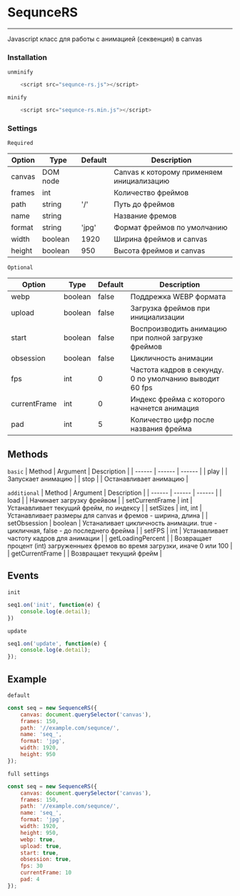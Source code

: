 # SequnceRS
---
Javascript класс для работы с анимацией (секвенция) в canvas

### Installation
`unminify`
```javascript
    <script src="sequnce-rs.js"></script>
```
`minify`
```javascript
    <script src="sequnce-rs.min.js"></script>
```

### Settings

`Required`

| Option | Type | Default | Description |
| ------ | ------ | ------ | ------ |
| canvas | DOM node |  | Canvas к которому применяем инициализацию |
| frames | int |  | Количество фреймов |
| path | string | '/' | Путь до фреймов |
| name | string |  | Название фремов |
| format | string | 'jpg' | Формат фреймов по умолчанию |
| width | boolean | 1920 | Ширина фреймов и canvas |
| height | boolean | 950 | Высота фреймов и canvas |

`Optional`

| Option | Type | Default | Description |
| ------ | ------ | ------ | ------ |
| webp | boolean | false | Поддрежка WEBP формата |
| upload | boolean | false | Загрузка фреймов при инициализации |
| start | boolean | false | Воспроизводить анимацию при полной загрузке фреймов |
| obsession | boolean | false | Цикличность анимации |
| fps | int | 0 | Частота кадров в секунду. 0 по умолчанию выводит 60 fps |
| currentFrame | int | 0 | Индекс фрейма с которого начнется анимация|
| pad | int | 5 | Количество цифр после названия фрейма |

## Methods
`basic`
| Method | Argument | Description |
| ------ | ------ | ------ |
| play | | Запускает анимацию |
| stop | | Останавливает анимацию |

`additional`
| Method | Argument | Description |
| ------ | ------ | ------ |
| load | |  Начинает загрузку фрейвом |
| setCurrentFrame | int | Устанавливает текущий фрейм, по индексу |
| setSizes | int, int | Устанавливает размеры для canvas и фремов - ширина, длина |
| setObsession | boolean | Устаналивает цикличность анимации. true - цикличная, false - до последнего фрейма |
| setFPS | int | Устанавливает частоту кадров для анимации |
| getLoadingPercent | | Возвращает процент (int) загруженныех фремов во время загрузки, иначе 0 или 100 |
| getCurrentFrame | | Возвращает текущий фрейм |


## Events
`init`
```javascript
seq1.on('init', function(e) {
    console.log(e.detail);
})
```
`update`
```javascript
seq1.on('update', function(e) {
    console.log(e.detail);
});
```


## Example

`default`

```js
const seq = new SequenceRS({
	canvas: document.querySelector('canvas'),
	frames: 150,
	path: '//example.com/sequnce/',
	name: 'seq_',
	format: 'jpg',
	width: 1920,
	height: 950
});
```


`full settings`

```js
const seq = new SequenceRS({
	canvas: document.querySelector('canvas'),
	frames: 150,
	path: '//example.com/sequnce/',
	name: 'seq_',
	format: 'jpg',
	width: 1920,
	height: 950,
	webp: true,
	upload: true,
    start: true,
    obsession: true,
    fps: 30
    currentFrame: 10
    pad: 4
});
```



